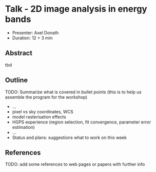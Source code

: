 # Talk - 2D image analysis in energy bands

* Presenter: Axel Donath
* Duration: 12 + 3 min

## Abstract

tbd

## Outline

TODO: Summarize what is covered in bullet points
(this is to help us assemble the program for the workshop)

* ...
* pixel vs sky coordinates, WCS
* model rasterisation effects
* HGPS experience (region selection, fit convergence, parameter error estimation)
* ...
* Status and plans: suggestions what to work on this week


## References

TODO: add some references to web pages or papers with further info
